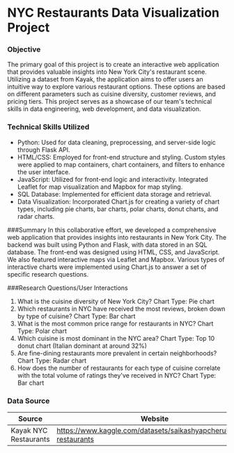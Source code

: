 # NYC Restaurants Data Visualization Project
### Objective
The primary goal of this project is to create an interactive web application that provides valuable insights into New York City's restaurant scene. Utilizing a dataset from Kayak, the application aims to offer users an intuitive way to explore various restaurant options. These options are based on different parameters such as cuisine diversity, customer reviews, and pricing tiers. This project serves as a showcase of our team's technical skills in data engineering, web development, and data visualization.

### Technical Skills Utilized
- Python: Used for data cleaning, preprocessing, and server-side logic through Flask API.
- HTML/CSS: Employed for front-end structure and styling. Custom styles were applied to map containers, chart containers, and filters to enhance the user interface.
- JavaScript: Utilized for front-end logic and interactivity. Integrated Leaflet for map visualization and Mapbox for map styling.
- SQL Database: Implemented for efficient data storage and retrieval.
- Data Visualization: Incorporated Chart.js for creating a variety of chart types, including pie charts, bar charts, polar charts, donut charts, and radar charts.

###Summary
In this collaborative effort, we developed a comprehensive web application that provides insights into restaurants in New York City. The backend was built using Python and Flask, with data stored in an SQL database. The front-end was designed using HTML, CSS, and JavaScript. We also featured interactive maps via Leaflet and Mapbox. Various types of interactive charts were implemented using Chart.js to answer a set of specific research questions.

###Research Questions/User Interactions
1. What is the cuisine diversity of New York City?
Chart Type: Pie chart
1. Which restaurants in NYC have received the most reviews, broken down by type of cuisine?
Chart Type: Bar chart
1. What is the most common price range for restaurants in NYC?
Chart Type: Polar chart
1. Which cuisine is most dominant in the NYC area?
Chart Type: Top 10 donut chart (Italian dominant at around 32%)
1. Are fine-dining restaurants more prevalent in certain neighborhoods?
Chart Type: Radar chart
1. How does the number of restaurants for each type of cuisine correlate with the total volume of ratings they've received in NYC?
Chart Type: Bar chart

### Data Source
|Source|Website|
|---|---|
|Kayak NYC Restaurants|https://www.kaggle.com/datasets/saikashyapcheruku/nyc-restaurants|